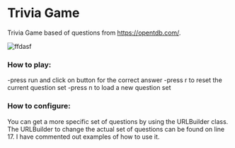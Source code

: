 # Trivia Game
Trivia Game based of questions from https://opentdb.com/.

![ffdasf](https://user-images.githubusercontent.com/22333355/30187094-3151832c-93f6-11e7-90e0-bb9794f3e8e9.JPG)

### How to play:
-press run and click on button for the correct answer
-press r to reset the current question set
-press n to load a new question set

### How to configure:
You can get a more specific set of questions by using the URLBuilder class.
The URLBuilder to change the actual set of questions can be found on line 17.
I have commented out examples of how to use it.



